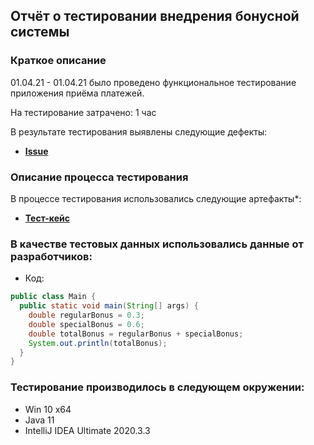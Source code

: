 ## Отчёт о тестировании внедрения бонусной системы

### Краткое описание

01.04.21 - 01.04.21 было проведено функциональное тестирование приложения приёма платежей.

На тестирование затрачено: 1 час

В результате тестирования выявлены следующие дефекты:
* **[Issue](https://github.com/axelbros/lec2.1/issues/1)**


### Описание процесса тестирования

В процессе тестирования использовались следующие артефакты*:
* **[Тест-кейс](https://github.com/axelbros/lec2.1/blob/master/testcase.md)**




### В качестве тестовых данных использовались данные от разработчиков:
* Код: 
```java
public class Main {
  public static void main(String[] args) {
    double regularBonus = 0.3;
    double specialBonus = 0.6;
    double totalBonus = regularBonus + specialBonus;
    System.out.println(totalBonus);
  }
}
```


### Тестирование производилось в следующем окружении:
* Win 10 x64
* Java 11
* IntelliJ IDEA Ultimate 2020.3.3